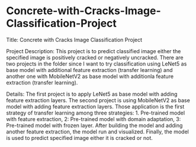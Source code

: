 # Concrete-with-Cracks-Image-Classification-Project
Title: Concrete with Cracks Image Classification Project

Project Description: This project is to predict classified image either the specified image is positively cracked or negatively uncracked. There are two projects in the folder since I want to try classification using LeNet5 as base model with additional feature extraction (transfer learning) and another one with MobileNetV2 as base model with additionla feature extraction (transfer learning). 

Details: The first project is to apply LeNet5 as base model with adding feature extraction layers. The second project is using MobileNetV2 as base model with adding feature extraction layers. Those application is the first strategy of transfer learning among three strategies: 1. Pre-trained model with feature extraction, 2: Pre-trained model with domain adaptation, 3: Pre-trained model with frozen layer. After building the model and adding another feature extraction, the model run and visualized. Finally, the model is used to predict specified image either it is cracked or not. 
